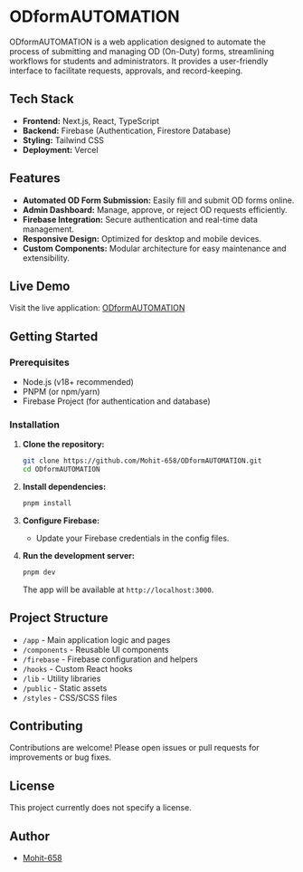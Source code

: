 # ODformAUTOMATION

ODformAUTOMATION is a web application designed to automate the process of submitting and managing OD (On-Duty) forms, streamlining workflows for students and administrators. It provides a user-friendly interface to facilitate requests, approvals, and record-keeping.

## Tech Stack

- **Frontend:** Next.js, React, TypeScript
- **Backend:** Firebase (Authentication, Firestore Database)
- **Styling:** Tailwind CSS
- **Deployment:** Vercel

## Features

- **Automated OD Form Submission:** Easily fill and submit OD forms online.
- **Admin Dashboard:** Manage, approve, or reject OD requests efficiently.
- **Firebase Integration:** Secure authentication and real-time data management.
- **Responsive Design:** Optimized for desktop and mobile devices.
- **Custom Components:** Modular architecture for easy maintenance and extensibility.

## Live Demo

Visit the live application: [ODformAUTOMATION](https://o-dform-automation.vercel.app)

## Getting Started

### Prerequisites

- Node.js (v18+ recommended)
- PNPM (or npm/yarn)
- Firebase Project (for authentication and database)

### Installation

1. **Clone the repository:**
   ```bash
   git clone https://github.com/Mohit-658/ODformAUTOMATION.git
   cd ODformAUTOMATION
   ```

2. **Install dependencies:**
   ```bash
   pnpm install
   ```

3. **Configure Firebase:**
   - Update your Firebase credentials in the config files.

4. **Run the development server:**
   ```bash
   pnpm dev
   ```
   The app will be available at `http://localhost:3000`.

## Project Structure

- `/app` - Main application logic and pages
- `/components` - Reusable UI components
- `/firebase` - Firebase configuration and helpers
- `/hooks` - Custom React hooks
- `/lib` - Utility libraries
- `/public` - Static assets
- `/styles` - CSS/SCSS files

## Contributing

Contributions are welcome! Please open issues or pull requests for improvements or bug fixes.

## License

This project currently does not specify a license.

## Author

- [Mohit-658](https://github.com/Mohit-658)

